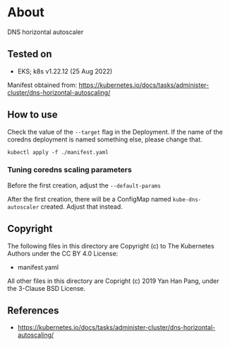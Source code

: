 # About

DNS horizontal autoscaler


## Tested on

- EKS; k8s v1.22.12 (25 Aug 2022)

Manifest obtained from: https://kubernetes.io/docs/tasks/administer-cluster/dns-horizontal-autoscaling/


## How to use

Check the value of the `--target` flag in the Deployment. If the name of the coredns deployment is named something else, please change that.

```
kubectl apply -f ./manifest.yaml
```

### Tuning coredns scaling parameters

Before the first creation, adjust the `--default-params`

After the first creation, there will be a ConfigMap named `kube-dns-autoscaler` created. Adjust that instead.


## Copyright

The following files in this directory are Copyright (c) to The Kubernetes Authors under the CC BY 4.0 License:

- manifest.yaml

All other files in this directory are Copright (c) 2019 Yan Han Pang, under the 3-Clause BSD License.


## References

- https://kubernetes.io/docs/tasks/administer-cluster/dns-horizontal-autoscaling/
